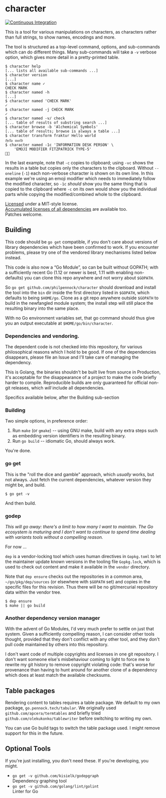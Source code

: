 character
=========

[![Continuous Integration](https://secure.travis-ci.org/philpennock/character.svg?branch=master)](http://travis-ci.org/philpennock/character)

This is a tool for various manipulations on characters, as characters rather
than full strings, to show names, encodings and more.

The tool is structured as a top-level command, options, and sub-commands which
can do different things.  Many sub-commands will take a `-v` verbose option,
which gives more detail in a pretty-printed table.

```console
$ character help
[... lists all available sub-commands ...]
$ character version
[...]
$ character name ✓
CHECK MARK
$ character named -h
[...]
$ character named 'CHECK MARK'
✓
$ character named -j CHECK MARK
✓
$ character named -v/ check
[... table of results of substring search ...]
$ character browse -b 'Alchemical Symbols'
[... table of results; browse is always a table ...]
$ character transform fraktur Hello world
ℌ𝔢𝔩𝔩𝔬 𝔴𝔬𝔯𝔩𝔡
$ character named -1c 'INFORMATION DESK PERSON' \
    'EMOJI MODIFIER FITZPATRICK TYPE-5'
💁🏾
```

In the last example, note that `-c` copies to clipboard; using `-vc` shows the
results in a table but copies only the characters to the clipboard.  Without
`--oneline` (`-1`) each non-verbose character is shown on its own line.  In
this example we're using an emoji modifier which needs to immediately follow
the modified character, so `-1c` _should_ show you the same thing that is
copied to the clipboard where `-c` on its own would show you the individual
parts while copying the modified/combined whole to the clipboard.

[Licensed](./LICENSE.txt) under a MIT-style license.  
[Accumulated licenses of all dependencies](./LICENSES_all.txt) are available
too.  
Patches welcome.


Building
--------

This code should be `go get` compatible, if you don't care about versions of
library dependencies which have been confirmed to work.  If you encounter
problems, please try one of the vendored library mechanisms listed below
instead.

This code is also now a “Go Module”, so can be built without GOPATH; with a
sufficiently recent Go (1.12 or newer is best, 1.11 with enabling
non-defaults) you can clone this repo anywhere and not worry about `$GOPATH`.

So `go get github.com/philpennock/character` should download and install the
tool into the `bin` dir inside the first directory listed in `$GOPATH`, which
defaults to being `$HOME/go`.  Clone as a git repo anywhere outside `$GOPATH`
to build in the newfangled module system; the install step will still place
the resulting binary into the same place.

With no Go environment variables set, that go command should thus give you an
output executable at `$HOME/go/bin/character`.


### Dependencies and vendoring.

The dependent code is not checked into this repository, for various
philosophical reasons which I hold to be good.  If one of the dependencies
disappears, please file an Issue and I'll take care of managing the
dependency.

This is Golang, the binaries shouldn't be built live from source in
Production, it's acceptable for the disappearance of a project to make the
code briefly harder to compile.  Reproducible builds are only guaranteed for
official non-git releases, which _will_ include all dependencies.

Specifics available below, after the Building sub-section


### Building

Two simple options, in preference order:

1. Run `make` (or `gmake`) -- using GNU make, build with any extra steps such
   as embedding version identifiers in the resulting binary.
2. Run `go build` -- idiomatic Go, should always work.

You're done.


### go get

This is the "roll the dice and gamble" approach, which _usually_ works, but
not always.  Just fetch the current dependencies, whatever version they might
be, and build.

```console
$ go get -v
```

And then build.


### godep

_This will go away: there's a limit to how many I want to maintain.  The Go
ecosystem is maturing and I don't want to continue to spend time dealing with
variants tools without a compelling reason._

For now ...

`dep` is a vendor-locking tool which uses human directives in `Gopkg.toml` to
let the maintainer update known versions in the tooling file `Gopkg.lock`,
which is used to check out content and make it available in the `vendor`
directory.

Note that `dep ensure` checks out the repositories in a common area,
`~/go/pkg/dep/sources` (or elsewhere with `$GOPATH` set) and copies in the
specific files for this revision.  Thus there will be no git/mercurial
repository data within the vendor tree.

```console
$ dep ensure
$ make || go build
```


### Another dependency version manager

With the advent of Go Modules, I'd very much prefer to settle on just that
system.  Given a sufficiently compelling reason, I can consider other tools
thought, provided that they don't conflict with any other tool, and they don't
pull code maintained by others into this repository.

I don't want code of multiple copyrights and licenses in one git repository.
I don't want someone else's misbehaviour coming to light to force me to
rewrite my git history to remove copyright violating code: that's worse for
provenance than having to hunt around for another clone of a dependency which
does at least match the available checksums.


Table packages
--------------

Rendering content to tables requires a table package.  We default to my own
package, `go.pennock.tech/tabular`.  We originally used
`github.com/apcera/termtables` and briefly tried
`github.com/olekukonko/tablewriter` before switching to writing my own.

You can use Go build tags to switch the table package used.  I might remove
support for this in the future.


Optional Tools
--------------

If you're just installing, you don't need these.  If you're developing, you
might.

* `go get -v github.com/kisielk/godepgraph`  
   Dependency graphing tool
* `go get -v github.com/golang/lint/golint`  
  Linter for Go


